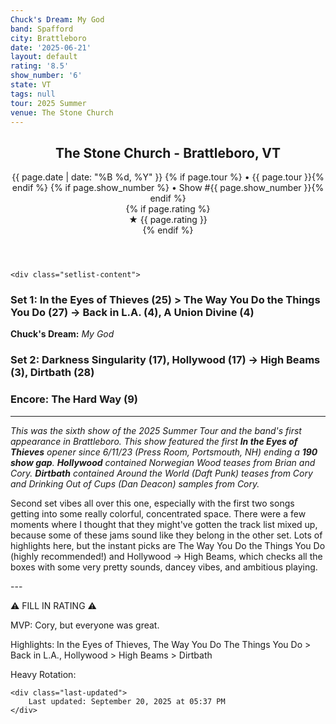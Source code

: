 ```yaml
---
Chuck's Dream: My God
band: Spafford
city: Brattleboro
date: '2025-06-21'
layout: default
rating: '8.5'
show_number: '6'
state: VT
tags: null
tour: 2025 Summer
venue: The Stone Church
---
```


<article class="show-card">
    <header class="show-header">
        <h1>The Stone Church - Brattleboro, VT</h1>
        <div class="show-meta">
            {{ page.date | date: "%B %d, %Y" }}
            {% if page.tour %} • {{ page.tour }}{% endif %}
            {% if page.show_number %} • Show #{{ page.show_number }}{% endif %}
        </div>
        {% if page.rating %}
        <div class="show-rating">★ {{ page.rating }}</div>
        {% endif %}
    </header>
    
    <div class="setlist-content">
<h3 class="setlist-header"><strong>Set 1:</strong>  <span class="jam-entry jam-tooltip jam-link" data-tooltip="<strong>Timing:</strong> 25:14<br><strong>Notes:</strong> The first opener since 6/11/23 (Press Room, Portsmouth, NH) ending a 190 show gap. 
" data-url="{{ '/jam-chart/?filter=' | append: 'In the Eyes of Thieves' | relative_url }}">In the Eyes of Thieves</span> (25) > <strong class="highlighted-jam jam-tooltip jam-link" data-tooltip="<strong>Timing:</strong> 27:00<br><strong>Notes:</strong> Trudges through gooey (sorta lethargic) space before moving onto a dazzling dancefloor. A round of peaks, and then a choppy groove that builds brightly -&gt; Back in L.A.
" data-url="{{ '/jam-chart/?filter=' | append: 'The Way You Do the Things You Do' | relative_url }}">The Way You Do the Things You Do</strong> (27) -> Back in L.A. (4), A Union Divine (4)</h3>
<p class="chucks-dream"><strong>Chuck's Dream:</strong> <em> My God</em></p>
<h3 class="setlist-header"><strong>Set 2:</strong>  Darkness Singularity (17), <strong class="highlighted-jam jam-tooltip jam-link" data-tooltip="<strong>Timing:</strong> 17:21<br><strong>Notes:</strong> Moves through a shimmering, timbered wilderness before dipping its toes into the water, swimming downstream, and eventually fading into night -&gt; High Beams. Absolutely beautiful scenery." data-url="{{ '/jam-chart/?filter=' | append: 'Hollywood' | relative_url }}">Hollywood</strong> (17) -> High Beams (3), <span class="jam-entry jam-tooltip jam-link" data-tooltip="<strong>Timing:</strong> 28:06<br><strong>Notes:</strong> Straightforward, but Shon lays down an awesome, steady groove.
" data-url="{{ '/jam-chart/?filter=' | append: 'Dirtbath' | relative_url }}">Dirtbath</span> (28)</h3>
<h3 class="setlist-header"><strong>Encore:</strong>  The Hard Way (9)</h3>
<hr class="section-divider">
<p class="show-notes"><em>This was the sixth show of the 2025 Summer Tour and the band's first appearance in Brattleboro. This show featured the first <strong>In the Eyes of Thieves</strong> opener since 6/11/23 (Press Room, Portsmouth, NH) ending a <strong>190 show gap</strong>. <strong>Hollywood</strong> contained Norwegian Wood teases from Brian and Cory. <strong>Dirtbath</strong> contained Around the World (Daft Punk) teases from Cory and Drinking Out of Cups (Dan Deacon) samples from Cory.</em></p>
<p class="review-text">Second set vibes all over this one, especially with the first two songs getting into some really colorful, concentrated space. There were a few moments where I thought that they might've gotten the track list mixed up, because some of these jams sound like they belong in the other set. Lots of highlights here, but the instant picks are The Way You Do the Things You Do (highly recommended!) and Hollywood -> High Beams, which checks all the boxes with some very pretty sounds, dancey vibes, and ambitious playing.</p>
<p class="review-text">---</p>
<p class="review-text">⚠️ FILL IN RATING ⚠️</p>
<p class="review-text">MVP:  Cory, but everyone was great.</p>
<p class="review-text">Highlights:  In the Eyes of Thieves, The Way You Do The Things You Do > Back in L.A., Hollywood > High Beams > Dirtbath</p>
<p class="review-text">Heavy Rotation:</p>
    </div>
    
    <div class="last-updated">
        Last updated: September 20, 2025 at 05:37 PM
    </div>
</article>